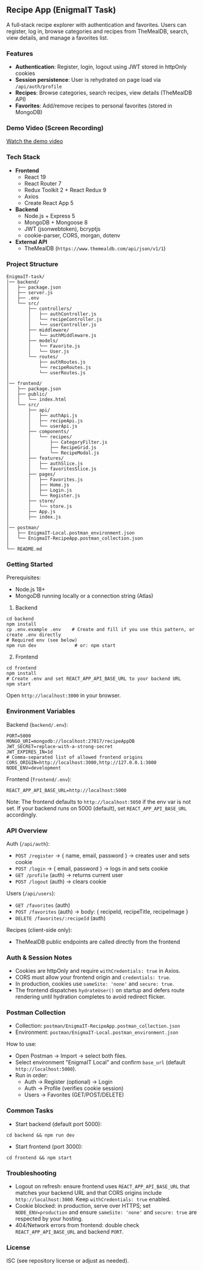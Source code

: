 ## Recipe App (EnigmaIT Task)

A full‑stack recipe explorer with authentication and favorites. Users can register, log in, browse categories and recipes from TheMealDB, search, view details, and manage a favorites list.

### Features
- **Authentication**: Register, login, logout using JWT stored in httpOnly cookies
- **Session persistence**: User is rehydrated on page load via `/api/auth/profile`
- **Recipes**: Browse categories, search recipes, view details (TheMealDB API)
- **Favorites**: Add/remove recipes to personal favorites (stored in MongoDB)

### Demo Video (Screen Recording)
[Watch the demo video](https://drive.google.com/file/d/1CKV06pzefSy18rrzibI7Ca73hlmNj2-Y/view?usp=sharing)

### Tech Stack
- **Frontend**
  - React 19
  - React Router 7
  - Redux Toolkit 2 + React Redux 9
  - Axios
  - Create React App 5
- **Backend**
  - Node.js + Express 5
  - MongoDB + Mongoose 8
  - JWT (jsonwebtoken), bcryptjs
  - cookie-parser, CORS, morgan, dotenv
- **External API**
  - TheMealDB (`https://www.themealdb.com/api/json/v1/1`)

### Project Structure
```
EnigmaIT-task/
│── backend/
│   ├── package.json
│   ├── server.js
│   ├── .env
│   └── src/
│       ├── controllers/
│       │   ├── authController.js
│       │   └── recipeController.js
│       │   └── userController.js
│       ├── middleware/
│       │   └── authMiddleware.js
│       ├── models/
│       │   └── Favorite.js
│       │   └── User.js
│       └── routes/
│           ├── authRoutes.js
│           └── recipeRoutes.js
│           └── userRoutes.js
│
│── frontend/
│   ├── package.json
│   ├── public/
│   │   └── index.html
│   └── src/
│       ├── api/
│       │   ├── authApi.js
│       │   ├── recipeApi.js
│       │   └── userApi.js
│       ├── components/
│       │   └── recipes/
│       │       ├── CategoryFilter.js
│       │       ├── RecipeGrid.js
│       │       └── RecipeModal.js
│       ├── features/
│       │   ├── authSlice.js
│       │   └── favoritesSlice.js
│       ├── pages/
│       │   ├── Favorites.js
│       │   ├── Home.js
│       │   ├── Login.js
│       │   └── Register.js
│       ├── store/
│       │   └── store.js
│       ├── App.js
│       ├── index.js
│
│── postman/
│   ├── EnigmaIT-Local.postman_environment.json
│   └── EnigmaIT-RecipeApp.postman_collection.json
│
└── README.md

```

### Getting Started

Prerequisites:
- Node.js 18+
- MongoDB running locally or a connection string (Atlas)

1) Backend
```
cd backend
npm install
cp .env.example .env    # Create and fill if you use this pattern, or create .env directly
# Required env (see below)
npm run dev              # or: npm start
```

2) Frontend
```
cd frontend
npm install
# Create .env and set REACT_APP_API_BASE_URL to your backend URL
npm start
```

Open `http://localhost:3000` in your browser.

### Environment Variables

Backend (`backend/.env`):
```
PORT=5000
MONGO_URI=mongodb://localhost:27017/recipeAppDB
JWT_SECRET=replace-with-a-strong-secret
JWT_EXPIRES_IN=1d
# Comma-separated list of allowed frontend origins
CORS_ORIGIN=http://localhost:3000,http://127.0.0.1:3000
NODE_ENV=development
```

Frontend (`frontend/.env`):
```
REACT_APP_API_BASE_URL=http://localhost:5000
```

Note: The frontend defaults to `http://localhost:5050` if the env var is not set. If your backend runs on 5000 (default), set `REACT_APP_API_BASE_URL` accordingly.

### API Overview

Auth (`/api/auth`):
- `POST /register` → { name, email, password } → creates user and sets cookie
- `POST /login` → { email, password } → logs in and sets cookie
- `GET /profile` (auth) → returns current user
- `POST /logout` (auth) → clears cookie

Users (`/api/users`):
- `GET /favorites` (auth)
- `POST /favorites` (auth) → body: { recipeId, recipeTitle, recipeImage }
- `DELETE /favorites/:recipeId` (auth)

Recipes (client-side only):
- TheMealDB public endpoints are called directly from the frontend

### Auth & Session Notes
- Cookies are httpOnly and require `withCredentials: true` in Axios.
- CORS must allow your frontend origin and `credentials: true`.
- In production, cookies use `sameSite: 'none'` and `secure: true`.
- The frontend dispatches `hydrateUser()` on startup and defers route rendering until hydration completes to avoid redirect flicker.

### Postman Collection
- Collection: `postman/EnigmaIT-RecipeApp.postman_collection.json`
- Environment: `postman/EnigmaIT-Local.postman_environment.json`

How to use:
- Open Postman → Import → select both files.
- Select environment "EnigmaIT Local" and confirm `base_url` (default `http://localhost:5000`).
- Run in order:
  - Auth → Register (optional) → Login
  - Auth → Profile (verifies cookie session)
  - Users → Favorites (GET/POST/DELETE)

### Common Tasks
- Start backend (default port 5000):
```
cd backend && npm run dev
```
- Start frontend (port 3000):
```
cd frontend && npm start
```


### Troubleshooting
- Logout on refresh: ensure frontend uses `REACT_APP_API_BASE_URL` that matches your backend URL and that CORS origins include `http://localhost:3000`. Keep `withCredentials: true` enabled.
- Cookie blocked: in production, serve over HTTPS; set `NODE_ENV=production` and ensure `sameSite: 'none'` and `secure: true` are respected by your hosting.
- 404/Network errors from frontend: double check `REACT_APP_API_BASE_URL` and backend `PORT`.

### License
ISC (see repository license or adjust as needed).


